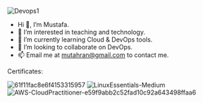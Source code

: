 ![Devops1](https://github.com/mtahran/mtahran/assets/126840633/4c51a9f6-404f-4b36-a07e-8f06bcbb477a)



- Hi 👋, I’m Mustafa.
- 👀 I’m interested in teaching and technology.
- 🌱 I’m currently learning Cloud & DevOps tools.
- 💞️ I’m looking to collaborate on DevOps.
- 📫 Email me at mutahran@gmail.com to contact me.

Certificates:

![61f11fac8e6f4153315957](https://github.com/mtahran/mtahran/assets/126840633/137d7248-9bb9-4cba-bf46-8396b9c04ed8)
![LinuxEssentials-Medium](https://github.com/mtahran/mtahran/assets/126840633/1a7bab56-158d-4e03-8204-57b11e6d507a)
![AWS-CloudPractitioner-e59f9abb2c52fad10c92a643498ffaa6](https://github.com/mtahran/mtahran/assets/126840633/96c9d62a-4c09-4c92-92c7-7ad960e0f391)


<!---
mtahran/mtahran is a ✨ special ✨ repository because its `README.md` (this file) appears on your GitHub profile.
You can click the Preview link to take a look at your changes.
--->
